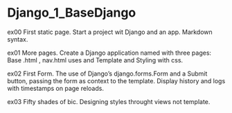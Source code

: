 # Django_1_BaseDjango

ex00 First static page.
Start a project wit Django and an app.
Markdown syntax.

ex01 More pages.
Create a Django application named  with three pages:
Base .html , nav.html uses and Template and Styling with css.

ex02 First Form.
The use of Django’s django.forms.Form and a Submit button, passing the form as context to the template.
Display history and logs with timestamps on page reloads.

ex03 Fifty shades of bic.
Designing styles throught views not template.








